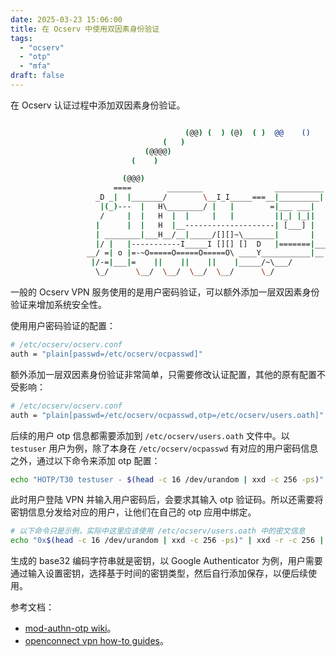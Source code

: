 ```yaml
---
date: 2025-03-23 15:06:00
title: 在 Ocserv 中使用双因素身份验证
tags:
  - "ocserv"
  - "otp"
  - "mfa"
draft: false
---
```


在 Ocserv 认证过程中添加双因素身份验证。

<!--more-->

```bash

                                       (@@) (  ) (@)  ( )  @@    ()    @     O     @     O      @
                                  (   )
                              (@@@@)
                           (    )

                         (@@@)
                       ====        ________                ___________
                   _D _|  |_______/        \__I_I_____===__|_________|
                    |(_)---  |   H\________/ |   |        =|___ ___|      _________________
                    /     |  |   H  |  |     |   |         ||_| |_||     _|                \_____A
                   |      |  |   H  |__--------------------| [___] |   =|                        |
                   | ________|___H__/__|_____/[][]~\_______|       |   -|                        |
                   |/ |   |-----------I_____I [][] []  D   |=======|____|________________________|_
                 __/ =| o |=-~O=====O=====O=====O\ ____Y___________|__|__________________________|_
                  |/-=|___|=    ||    ||    ||    |_____/~\___/          |_D__D__D_|  |_D__D__D_|
                   \_/      \__/  \__/  \__/  \__/      \_/               \_/   \_/    \_/   \_/

```

一般的 Ocserv VPN 服务使用的是用户密码验证，可以额外添加一层双因素身份验证来增加系统安全性。

使用用户密码验证的配置：

```bash
# /etc/ocserv/ocserv.conf
auth = "plain[passwd=/etc/ocserv/ocpasswd]"
```

额外添加一层双因素身份验证非常简单，只需要修改认证配置，其他的原有配置不受影响：

```bash
# /etc/ocserv/ocserv.conf
auth = "plain[passwd=/etc/ocserv/ocpasswd,otp=/etc/ocserv/users.oath]"
```

后续的用户 otp 信息都需要添加到 `/etc/ocserv/users.oath` 文件中。以 `testuser` 用户为例，除了本身在 `/etc/ocserv/ocpasswd` 有对应的用户密码信息之外，通过以下命令来添加 otp 配置：

```bash
echo "HOTP/T30 testuser - $(head -c 16 /dev/urandom | xxd -c 256 -ps)" >> /etc/ocserv/users.oath
```

此时用户登陆 VPN 并输入用户密码后，会要求其输入 otp 验证码。所以还需要将密钥信息分发给对应的用户，让他们在自己的 otp 应用中绑定。

```bash
# 以下命令只是示例，实际中这里应该使用 /etc/ocserv/users.oath 中的密文信息
echo "0x$(head -c 16 /dev/urandom | xxd -c 256 -ps)" | xxd -r -c 256 | base32
```

生成的 base32 编码字符串就是密钥，以 Google Authenticator 为例，用户需要通过输入设置密钥，选择基于时间的密钥类型，然后自行添加保存，以便后续使用。

参考文档：

- [mod-authn-otp wiki](https://github.com/archiecobbs/mod-authn-otp/wiki/UsersFile)。
- [openconnect vpn how-to guides](https://docs.openconnect-vpn.net/recipes/ocserv-2fa/)。
